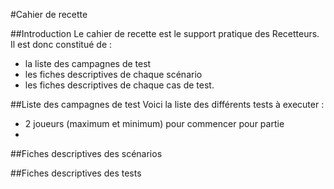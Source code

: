 #Cahier de recette

##Introduction
Le cahier de recette est le support pratique des Recetteurs. Il est donc constitué de :
- la liste des campagnes de test
- les fiches descriptives de chaque scénario
- les fiches descriptives de chaque cas de test.


##Liste des campagnes de test
Voici la liste des différents tests à executer : 
- 2 joueurs (maximum et minimum) pour commencer pour partie
- 

##Fiches descriptives des scénarios

##Fiches descriptives des tests
